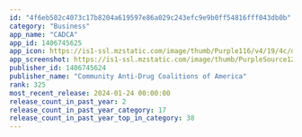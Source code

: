 ```yaml
---
id: "4f6eb502c4073c17b8204a619597e86a029c243efc9e9b0ff54816fff043db0b"
category: "Business"
app_name: "CADCA"
app_id: 1406745625
app_icon: https://is1-ssl.mzstatic.com/image/thumb/Purple116/v4/19/4c/d5/194cd509-9264-0906-db85-e4052a8fb244/AppIcon-0-0-1x_U007emarketing-0-4-0-0-85-220.png/1024x1024bb.png
app_screenshot: https://is1-ssl.mzstatic.com/image/thumb/PurpleSource126/v4/50/10/e6/5010e6fc-8fba-9bf1-a7f7-b30162cd5030/22c5c8b2-9ab6-44a5-bff8-e6f798d887a8_Simulator_Screenshot_-_iPhone_11_Pro_Max_-_2024-01-23_at_12.28.08.png/1242x2688bb.png
publisher_id: 1406745624
publisher_name: "Community Anti-Drug Coalitions of America"
rank: 325
most_recent_release: 2024-01-24 00:00:00
release_count_in_past_year: 2
release_count_in_past_year_category: 17
release_count_in_past_year_top_in_category: 38
---
```


